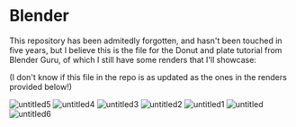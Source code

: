 # Blender
This repository has been admitedly forgotten, and hasn't been touched in five years, but I believe this is the file for the Donut and plate tutorial from Blender Guru, of which I still have some renders that I'll showcase:

(I don't know if this file in the repo is as updated as the ones in the renders provided below!)

![untitled5](https://github.com/yanm1103/Blender/assets/28579030/42daa420-5e07-46ee-80ec-fb70750de7a8)
![untitled4](https://github.com/yanm1103/Blender/assets/28579030/bcc36cec-4f12-4859-be57-64871ff825cb)
![untitled3](https://github.com/yanm1103/Blender/assets/28579030/c51b32d7-8e36-47d3-bbf3-25a7bd05032b)
![untitled2](https://github.com/yanm1103/Blender/assets/28579030/6a36b232-b755-44f8-9f0c-c7de03a4688a)
![untitled1](https://github.com/yanm1103/Blender/assets/28579030/8d523899-7e2a-405a-b15a-d39e076d1d27)
![untitled](https://github.com/yanm1103/Blender/assets/28579030/7861e3f3-3780-45ea-ae32-f5f4d1bbf23c)
![untitled6](https://github.com/yanm1103/Blender/assets/28579030/69129853-1361-42fd-83bc-a3e2488ae236)
